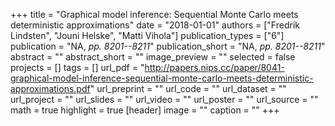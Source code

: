 +++
title = "Graphical model inference: Sequential Monte Carlo meets deterministic approximations"
date = "2018-01-01"
authors = ["Fredrik Lindsten", "Jouni Helske", "Matti Vihola"]
publication_types = ["6"]
publication = "NA, _pp. 8201--8211_"
publication_short = "NA, _pp. 8201--8211_"
abstract = ""
abstract_short = ""
image_preview = ""
selected = false
projects = []
tags = []
url_pdf = "http://papers.nips.cc/paper/8041-graphical-model-inference-sequential-monte-carlo-meets-deterministic-approximations.pdf"
url_preprint = ""
url_code = ""
url_dataset = ""
url_project = ""
url_slides = ""
url_video = ""
url_poster = ""
url_source = ""
math = true
highlight = true
[header]
image = ""
caption = ""
+++
